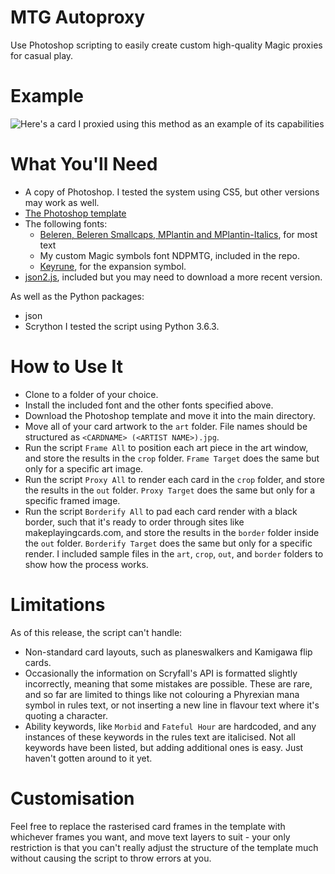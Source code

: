 # MTG Autoproxy
Use Photoshop scripting to easily create custom high-quality Magic proxies for casual play.

# Example
![Here's a card I proxied using this method as an example of its capabilities](https://github.com/ndepaola/mtg-autoproxy/blob/master/Scalding%20Tarn.png?raw=true)

# What You'll Need
* A copy of Photoshop. I tested the system using CS5, but other versions may work as well.
* [The Photoshop template](https://drive.google.com/file/d/1h9Xm2j-dd-kHm0gNlP_APIlA25X40DsR/view)
* The following fonts:
  * [Beleren, Beleren Smallcaps, MPlantin and MPlantin-Italics](https://github.com/magarena/magarena/tree/master/resources/cardbuilder/fonts), for most text
  * My custom Magic symbols font NDPMTG, included in the repo.
  * [Keyrune](https://andrewgioia.github.io/Keyrune/index.html), for the expansion symbol.
 * [json2.js](https://github.com/douglascrockford/JSON-js), included but you may need to download a more recent version.
 
 As well as the Python packages:
 * json
 * Scrython
 I tested the script using Python 3.6.3.

# How to Use It
* Clone to a folder of your choice.
* Install the included font and the other fonts specified above. 
* Download the Photoshop template and move it into the main directory.
* Move all of your card artwork to the `art` folder. File names should be structured as `<CARDNAME> (<ARTIST NAME>).jpg`.
* Run the script `Frame All` to position each art piece in the art window, and store the results in the `crop` folder. `Frame Target` does the same but only for a specific art image.
* Run the script `Proxy All` to render each card in the `crop` folder, and store the results in the `out` folder. `Proxy Target` does the same but only for a specific framed image.
* Run the script `Borderify All` to pad each card render with a black border, such that it's ready to order through sites like makeplayingcards.com, and store the results in the `border` folder inside the `out` folder. `Borderify Target` does the same but only for a specific render.
I included sample files in the `art`, `crop`, `out`, and `border` folders to show how the process works. 

# Limitations
As of this release, the script can't handle:
* Non-standard card layouts, such as planeswalkers and Kamigawa flip cards. 
* Occasionally the information on Scryfall's API is formatted slightly incorrectly, meaning that some mistakes are possible. These are rare, and so far are limited to things like not colouring a Phyrexian mana symbol in rules text, or not inserting a new line in flavour text where it's quoting a character.
* Ability keywords, like `Morbid` and `Fateful Hour` are hardcoded, and any instances of these keywords in the rules text are italicised. Not all keywords have been listed, but adding additional ones is easy. Just haven't gotten around to it yet.  

# Customisation
Feel free to replace the rasterised card frames in the template with whichever frames you want, and move text layers to suit - your only restriction is that you can't really adjust the structure of the template much without causing the script to throw errors at you. 
